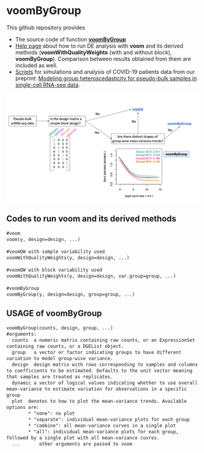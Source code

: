 # voomByGroup
This github repository provides
- The source code of function [**voomByGroup**](https://github.com/YOU-k/voomByGroup/blob/main/voomByGroup.R)
- [Help page](https://you-k.github.io/) about how to run DE analysis with **voom** and its derived methods (**voomWithQualityWeights** (with and without block), **voomByGroup**). Comparison between results obtained from them are included as well.
- [Scripts](https://github.com/YOU-k/voomByGroup/scripts) for simulations and analysis of COVID-19 patients data from our preprint: [Modeling group heteroscedasticity for pseudo-bulk samples in single-cell RNA-seq data](https://www.overleaf.com/project/623818bbca6c8f055c155faf).

![image](./example/choose_method.png)


## Codes to run voom and its derived methods
```
#voom
voom(y, design=design, ...) 

#voomQW with sample variability used
voomWithQualityWeights(y, design=design, ...)

#voomQW with block variability used
voomWithQualityWeights(y, design=design, var.group=group, ...)

#voomByGroup
voomByGroup(y, design=design, group=group, ...)
```
## USAGE of **voomByGroup**
```
voomByGroup(counts, design, group, ...)
#arguments:
  counts  a numeric matrix containing raw counts, or an ExpressionSet containing raw counts, or a DGEList object.
  group   a vector or factor indicating groups to have different variation to model group-wise variance.
  design  design matrix with rows corresponding to samples and columns to coefficients to be estimated. Defaults to the unit vector meaning that samples are treated as replicates.
  dynamic a vector of logical values indicating whether to use overall mean-variance to estimate variation for observations in a specific group
  plot  denotes to how to plot the mean-variance trends. Available options are:
        * "none": no plot 
        * "separate": individual mean-variance plots for each group
        * "combine": all mean-variance curves in a single plot
        * "all": individual mean-variance plots for each group, followed by a single plot with all mean-variance cuvres.
  ...       other arguments are passed to voom
```
